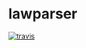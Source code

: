 # lawparser

[![travis](https://travis-ci.org/tugorez/lawparser.svg?branch=master)](https://travis-ci.org/tugorez/lawparser)

